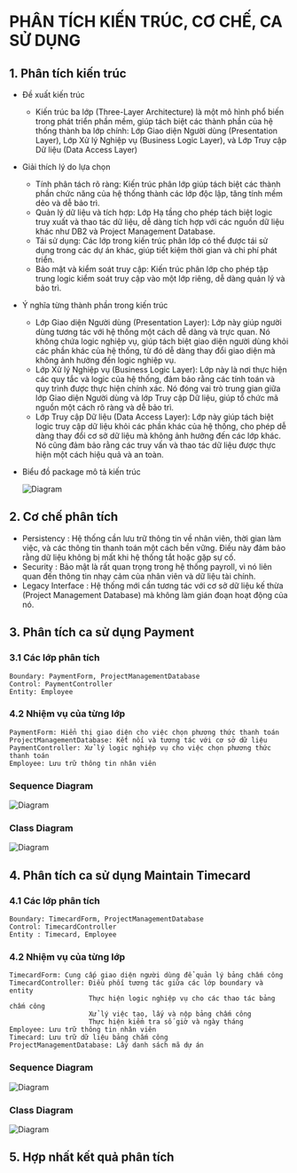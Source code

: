 # PHÂN TÍCH KIẾN TRÚC, CƠ CHẾ, CA SỬ DỤNG
## 1. Phân tích kiến trúc
* Đề xuất kiến trúc
  - Kiến trúc ba lớp (Three-Layer Architecture) là một mô hình phổ biến trong phát triển phần mềm, giúp tách biệt các thành phần của hệ thống thành ba lớp chính: Lớp Giao diện Người dùng (Presentation Layer), Lớp Xử lý Nghiệp vụ (Business Logic Layer), và Lớp Truy cập Dữ liệu (Data Access Layer)
* Giải thích lý do lựa chọn
  - Tính phân tách rõ ràng: Kiến trúc phân lớp giúp tách biệt các thành phần chức năng của hệ thống thành các lớp độc lập, tăng tính mềm dẻo và dễ bảo trì.
  - Quản lý dữ liệu và tích hợp: Lớp Hạ tầng cho phép tách biệt logic truy xuất và thao tác dữ liệu, dễ dàng tích hợp với các nguồn dữ liệu khác như DB2 và Project Management Database.
  - Tái sử dụng: Các lớp trong kiến trúc phân lớp có thể được tái sử dụng trong các dự án khác, giúp tiết kiệm thời gian và chi phí phát triển.
  - Bảo mật và kiểm soát truy cập: Kiến trúc phân lớp cho phép tập trung logic kiểm soát truy cập vào một lớp riêng, dễ dàng quản lý và bảo trì.
* Ý nghĩa từng thành phần trong kiến trúc
  - Lớp Giao diện Người dùng (Presentation Layer):
Lớp này giúp người dùng tương tác với hệ thống một cách dễ dàng và trực quan. Nó không chứa logic nghiệp vụ, giúp tách biệt giao diện người dùng khỏi các phần khác của hệ thống, từ đó dễ dàng thay đổi giao diện mà không ảnh hưởng đến logic nghiệp vụ.
  - Lớp Xử lý Nghiệp vụ (Business Logic Layer):
Lớp này là nơi thực hiện các quy tắc và logic của hệ thống, đảm bảo rằng các tính toán và quy trình được thực hiện chính xác. Nó đóng vai trò trung gian giữa lớp Giao diện Người dùng và lớp Truy cập Dữ liệu, giúp tổ chức mã nguồn một cách rõ ràng và dễ bảo trì.
  - Lớp Truy cập Dữ liệu (Data Access Layer):
Lớp này giúp tách biệt logic truy cập dữ liệu khỏi các phần khác của hệ thống, cho phép dễ dàng thay đổi cơ sở dữ liệu mà không ảnh hưởng đến các lớp khác. Nó cũng đảm bảo rằng các truy vấn và thao tác dữ liệu được thực hiện một cách hiệu quả và an toàn.
* Biểu đồ package mô tả kiến trúc

  ![Diagram](https://www.planttext.com/api/plantuml/png/R951JiCm44NtESMe6rQz0YeDMI0LgRImGbrCpITOjSUHnn54Y9Enu4XS0QU9H5l5op_Zz__C_7x_B3HnJArtHSFcm3LejevGIE9aWz2AEyGPVHQKt_EJ8jAT9CHNDjWDugFre4fIx4PXWoR4fBlYg_YdBbkr0bLQXTgQ2-wM7SUEIdQcTKVZ4LNvneKEe7kMZF4vrrWfW_TMjS-uZi5aifNwtFAM4zEDCKVNCx--icS5bK44viJmeKKEKdt0j8EQWLUqmP1AtsoZj4Tw1uHSpzJYSYiqdrzFZtIwgg5hShwflqFxPEu5vAK_u1y0003__mC0)

## 2. Cơ chế phân tích
* Persistency : Hệ thống cần lưu trữ thông tin về nhân viên, thời gian làm việc, và các thông tin thanh toán một cách bền vững. Điều này đảm bảo rằng dữ liệu không bị mất khi hệ thống tắt hoặc gặp sự cố.
* Security : Bảo mật là rất quan trọng trong hệ thống payroll, vì nó liên quan đến thông tin nhạy cảm của nhân viên và dữ liệu tài chính.
* Legacy Interface : Hệ thống mới cần tương tác với cơ sở dữ liệu kế thừa (Project Management Database) mà không làm gián đoạn hoạt động của nó.
## 3. Phân tích ca sử dụng Payment
  ### 3.1 Các lớp phân tích
    Boundary: PaymentForm, ProjectManagementDatabase
    Control: PaymentController
    Entity: Employee
  ### 4.2 Nhiệm vụ của từng lớp
    PaymentForm: Hiển thị giao diện cho việc chọn phương thức thanh toán
    ProjectManagementDatabase: Kết nối và tương tác với cơ sở dữ liệu
    PaymentController: Xử lý logic nghiệp vụ cho việc chọn phương thức thanh toán
    Employee: Lưu trữ thông tin nhân viên
  ### Sequence Diagram
  ![Diagram](https://www.planttext.com/api/plantuml/png/f5LBJkD04DttAKgimW8BI9XXM20amaYpGA2P4rJiScXeTvlkCbBEDeiv4bUWRCTkCub945bOSdMzrwy-ptdz--ygC7gk2gCmPUVXfYYDMn6fKi8wrILQXdjS5MJvf_F5jlYri-oTCUJVdthtI2dVeiKbrNbpP5nWUC_TNNXZMVDAgUuTZYw7zy85d2JmXummGjd6eI1-S1dabKrPEwk6-H4UvGd9QG9BulN9NLd3mkHGRQRM-B42X6UQm0iQdI5JfrXe59fO4LZ7aBlAPWhaDyvsDA9rcaZ9luahRo578urhU3QbRhHgcfpsIFBU-I6oROzWUg4rG0gQwr0QNBK8QMu8ebIHN1nJlrRFh5V5llfCEMSzi9kzQsUtkx1liR0XfdcCBzjiPDaYjXxrzODpKl11WTeSDD4TScRjI9yh2i8eA6sNW5dcfTaz_YDLCbTnYdHf6xWPLQSfqxwMdr7fWkOzrKsZkWNQ9z0sbpnitBMFl5adRokQxA1_UvXLfbwLjSNMXxVD22OImSEnvRdyxuiYDB81gQU1K-yMzURkuld8_jyJ2FZIwVebTKveJJwFh9zso7c_vg5Aqswi-rZaHm9odcjvQLksonWdnz4NwykYvMLEL_AGluKt0000__y30000)
  ### Class Diagram
  ![Diagram](https://www.planttext.com/api/plantuml/png/d5JRZjCm47tFLynZLw8Bpn5QxG95gaINbSeFJ9AXXFKbyZWh5SINyS0dyGiuZfFQRhe2dfASCtDcvcJitpz_tR95Otif2dviLOS69TG2cU-iDMtLMzhMMktRRmIlYi8py817ISg-rqR2zm9W3Ts8xCX-qSt7phPQSGaVMhQlzqv67Mvy69EWsb8pnfKmSfwIs0htVjSqXfWJgaBrk5MVTGG2D2rt0e-XrkhAWmUo-wJ42Tyb-YVyJH0FI93T6AFDpWNYWL9ctzUrmq_SZzaLex-wqZjKZXZSU8SMAsGA7ZaRbUDTkoLCrDiPyo4aEw6FH9-m4bI2VyJ-PZZ04ugsGKkRaBYQ5BQpkrSbL5eBGkKp69ye_3y_zfGmT5J29lhA4frNCRjSAOw8d1dhkM6jqKAG2OwSIqoLGiRyTyzsQM7qhD--6zY7U35NZHyoO7ynOpxHVniuMp7nppcm1eMI4Y0vN_zoRkvp9QnhtIjxtykAJ6xxPcvd63tb1gLpDFKtfJcdPTB-nQEPYsGyfgCkdEHSO6PoHruis-4FTNp9NL_VB2nn2JqJ5-U43xzu6poRDkz72RKXjy3ySbnabt1HSRsEyzXgvqzHt99gtBt-1m00__y30000)
## 4. Phân tích ca sử dụng Maintain Timecard
   ### 4.1 Các lớp phân tích
    Boundary: TimecardForm, ProjectManagementDatabase
    Control: TimecardController
    Entity : Timecard, Employee
   ### 4.2 Nhiệm vụ của từng lớp
    TimecardForm: Cung cấp giao diện người dùng để quản lý bảng chấm công
    TimecardController: Điều phối tương tác giữa các lớp boundary và entity
                        Thực hiện logic nghiệp vụ cho các thao tác bảng chấm công
                        Xử lý việc tạo, lấy và nộp bảng chấm công
                        Thực hiện kiểm tra số giờ và ngày tháng
    Employee: Lưu trữ thông tin nhân viên
    Timecard: Lưu trữ dữ liệu bảng chấm công
    ProjectManagementDatabase: Lấy danh sách mã dự án
   ### Sequence Diagram
  ![Diagram](https://www.planttext.com/api/plantuml/png/d5HBJiCm4Dtx55Ot5AaL-owWwWyMG17q0XDdr1eS6_bJrBEnu4XSWR6ZDAdQH2rPH1ddlVcyDydlzy_OUR0-58g1yCRoUV6fp0wHPIRe7EoEhsI10co-CBQeJr-iUKVXdq336WlKVWOUCd38XD7U6hNdJSjOeMK4axxEMCMzgYYVfuCU1nSRAIF6hYRWfE0BPRxO7ZgyFUXin448TAuwwr-pvkicl6venDVeJp1gH9Ctui8YU5pQU_Ijw5PXKh7f1kmQdqEHeNMKWu7oV3RXi0Mf85F8E5sjEVZmQ6pHpCXG4OZo1Vt_Z6YjiObrg201A_MfB0qjTS0R0LgWkYClStAAB2CP7aoWNjgjmeXAe7vEWWusyN5GJdAURrjGCb9RRTYlJrG8nSUZB6GqBUgTo0S3jXdkO1jB95MbxkQrw5ZgyXOogjyXYKk0CxUs15-mk9LSA-D1NQu2-h9_Zx5Oat9YR1VIXtXYWOwGw5yHygLMkowHkwKTqvr-Nty0003__mC0)
  ### Class Diagram
  ![Diagram](https://www.planttext.com/api/plantuml/png/X5HDJy904BttLsmuwO63Lmu6WnWve0H8F1WFGpk1odxKcLsmCVuo3_ua_uAxfQo5GcpIf7spC_FUcsb_lhxxR86iKp99KWdCOfuhJ86oEqDAV2IYkhAS2mdbFdPnUOWFLa1BV71gWSGno2kp7H8P6YCpBF4uQugGFMhPhhf4UsySyKWNpZRH6KfCBMR7_JwFoG-CjcIaH8eIKaAmsEf5Q2d7JJl0S0fq2vNR5hm1cMU-UiKwekaAq_KiP33dHiyiMDU8WaoT39IC1TdCxCPwj_wUWgwiYng7gf2cHAoLTGNMm2Yh0GqAwqS5xrNf2T8JuleeOruM-EVkm16XRglpeJ6ytqXfjh2GKMJBz4Z8ra0aLErO4BFlhxF6syvKFzOcLfaLZuSPSIzs6dgWV7wf-K6s0o9XLmJp3Z4lecMq43dFzisRYYPaNlsYZK7xjLM-lMS62s2CsnJiEhdq-z4rexlI1nzMjtjzQbbxmZ5oSY8I4kBaUtwkWThPat4a_vuyBxKdtXm6tvFOjtFLyKcYuskMdMQJ5N2IzFrO_O_a5m00__y30000)
## 5. Hợp nhất kết quả phân tích

